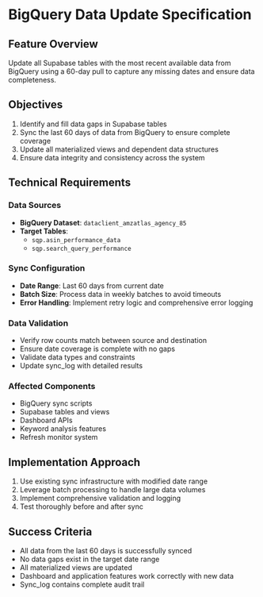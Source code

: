 # BigQuery Data Update Specification

## Feature Overview
Update all Supabase tables with the most recent available data from BigQuery using a 60-day pull to capture any missing dates and ensure data completeness.

## Objectives
1. Identify and fill data gaps in Supabase tables
2. Sync the last 60 days of data from BigQuery to ensure complete coverage
3. Update all materialized views and dependent data structures
4. Ensure data integrity and consistency across the system

## Technical Requirements

### Data Sources
- **BigQuery Dataset**: `dataclient_amzatlas_agency_85`
- **Target Tables**:
  - `sqp.asin_performance_data`
  - `sqp.search_query_performance`

### Sync Configuration
- **Date Range**: Last 60 days from current date
- **Batch Size**: Process data in weekly batches to avoid timeouts
- **Error Handling**: Implement retry logic and comprehensive error logging

### Data Validation
- Verify row counts match between source and destination
- Ensure date coverage is complete with no gaps
- Validate data types and constraints
- Update sync_log with detailed results

### Affected Components
- BigQuery sync scripts
- Supabase tables and views
- Dashboard APIs
- Keyword analysis features
- Refresh monitor system

## Implementation Approach
1. Use existing sync infrastructure with modified date range
2. Leverage batch processing to handle large data volumes
3. Implement comprehensive validation and logging
4. Test thoroughly before and after sync

## Success Criteria
- All data from the last 60 days is successfully synced
- No data gaps exist in the target date range
- All materialized views are updated
- Dashboard and application features work correctly with new data
- Sync_log contains complete audit trail